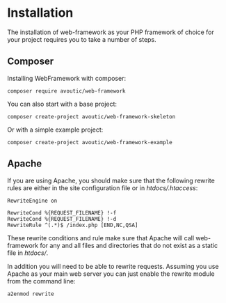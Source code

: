# Installation

The installation of web-framework as your PHP framework of choice for your project requires you to take a number of steps.

## Composer

Installing WebFramework with composer:

```
composer require avoutic/web-framework
```

You can also start with a base project:

```
composer create-project avoutic/web-framework-skeleton
```

Or with a simple example project:

```
composer create-project avoutic/web-framework-example
```

## Apache

If you are using Apache, you should make sure that the following rewrite rules are either in the site configuration file or in _htdocs/.htaccess_:

```
RewriteEngine on

RewriteCond %{REQUEST_FILENAME} !-f
RewriteCond %{REQUEST_FILENAME} !-d
RewriteRule ^(.*)$ /index.php [END,NC,QSA]
```

These rewrite conditions and rule make sure that Apache will call web-framework for any and all files and directories that do not exist as a static file in _htdocs/_.

In addition you will need to be able to rewrite requests. Assuming you use Apache as your main web server you can just enable the rewrite module from the command line:

```
a2enmod rewrite
```
